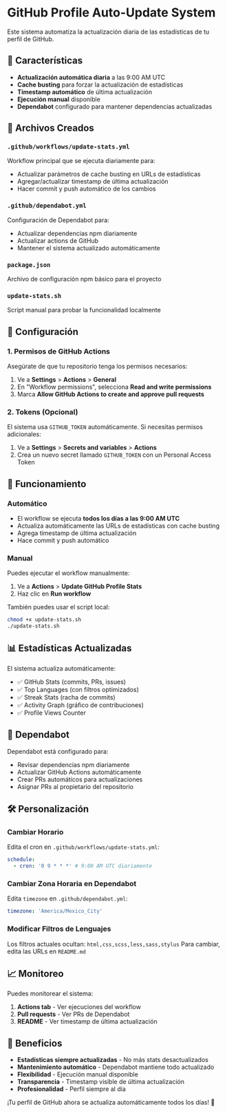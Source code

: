 # GitHub Profile Auto-Update System

Este sistema automatiza la actualización diaria de las estadísticas de tu perfil de GitHub.

## 🚀 Características

- **Actualización automática diaria** a las 9:00 AM UTC
- **Cache busting** para forzar la actualización de estadísticas
- **Timestamp automático** de última actualización
- **Ejecución manual** disponible
- **Dependabot** configurado para mantener dependencias actualizadas

## 📁 Archivos Creados

### `.github/workflows/update-stats.yml`

Workflow principal que se ejecuta diariamente para:

- Actualizar parámetros de cache busting en URLs de estadísticas
- Agregar/actualizar timestamp de última actualización
- Hacer commit y push automático de los cambios

### `.github/dependabot.yml`

Configuración de Dependabot para:

- Actualizar dependencias npm diariamente
- Actualizar actions de GitHub
- Mantener el sistema actualizado automáticamente

### `package.json`

Archivo de configuración npm básico para el proyecto

### `update-stats.sh`

Script manual para probar la funcionalidad localmente

## 🔧 Configuración

### 1. Permisos de GitHub Actions

Asegúrate de que tu repositorio tenga los permisos necesarios:

1. Ve a **Settings** > **Actions** > **General**
2. En "Workflow permissions", selecciona **Read and write permissions**
3. Marca **Allow GitHub Actions to create and approve pull requests**

### 2. Tokens (Opcional)

El sistema usa `GITHUB_TOKEN` automáticamente. Si necesitas permisos adicionales:

1. Ve a **Settings** > **Secrets and variables** > **Actions**
2. Crea un nuevo secret llamado `GITHUB_TOKEN` con un Personal Access Token

## 🎯 Funcionamiento

### Automático

- El workflow se ejecuta **todos los días a las 9:00 AM UTC**
- Actualiza automáticamente las URLs de estadísticas con cache busting
- Agrega timestamp de última actualización
- Hace commit y push automático

### Manual

Puedes ejecutar el workflow manualmente:

1. Ve a **Actions** > **Update GitHub Profile Stats**
2. Haz clic en **Run workflow**

También puedes usar el script local:

```bash
chmod +x update-stats.sh
./update-stats.sh
```

## 📊 Estadísticas Actualizadas

El sistema actualiza automáticamente:

- ✅ GitHub Stats (commits, PRs, issues)
- ✅ Top Languages (con filtros optimizados)
- ✅ Streak Stats (racha de commits)
- ✅ Activity Graph (gráfico de contribuciones)
- ✅ Profile Views Counter

## 🔄 Dependabot

Dependabot está configurado para:

- Revisar dependencias npm diariamente
- Actualizar GitHub Actions automáticamente
- Crear PRs automáticos para actualizaciones
- Asignar PRs al propietario del repositorio

## 🛠️ Personalización

### Cambiar Horario

Edita el cron en `.github/workflows/update-stats.yml`:

```yaml
schedule:
  - cron: '0 9 * * *' # 9:00 AM UTC diariamente
```

### Cambiar Zona Horaria en Dependabot

Edita `timezone` en `.github/dependabot.yml`:

```yaml
timezone: 'America/Mexico_City'
```

### Modificar Filtros de Lenguajes

Los filtros actuales ocultan: `html,css,scss,less,sass,stylus`
Para cambiar, edita las URLs en `README.md`

## 📈 Monitoreo

Puedes monitorear el sistema:

1. **Actions tab** - Ver ejecuciones del workflow
2. **Pull requests** - Ver PRs de Dependabot
3. **README** - Ver timestamp de última actualización

## 🎉 Beneficios

- **Estadísticas siempre actualizadas** - No más stats desactualizados
- **Mantenimiento automático** - Dependabot mantiene todo actualizado
- **Flexibilidad** - Ejecución manual disponible
- **Transparencia** - Timestamp visible de última actualización
- **Profesionalidad** - Perfil siempre al día

¡Tu perfil de GitHub ahora se actualiza automáticamente todos los días! 🚀
